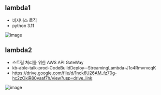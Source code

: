 

## lambda1
- 비지니스 로직
- python 3.11


![image](https://github.com/user-attachments/assets/7d3f8157-0d74-46fb-9359-db1ff840dc96)




## lambda2
- 스트림 처리를 위한 AWS API GateWay
- kb-able-talk-prod-CodeBuildDeploy--StreamingLambda-J1o4RmvrvcqK
- https://drive.google.com/file/d/1nck6U26AM_fz70g-hc2zOkjR80vaaf7h/view?usp=drive_link


![image](https://github.com/user-attachments/assets/f742b012-e4cb-47db-8e35-89afc30756b4)
